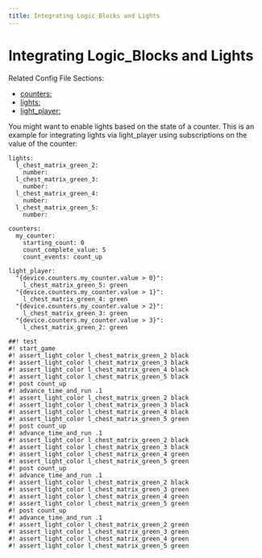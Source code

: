 ```yaml
---
title: Integrating Logic_Blocks and Lights
---
```


# Integrating Logic_Blocks and Lights


Related Config File Sections:

* [counters:](../../config/counters.md)
* [lights:](../../config/lights.md)
* [light_player:](../../config/light_player.md)

You might want to enable lights based on the state of a counter. This is
an example for integrating lights via light_player using subscriptions
on the value of the counter:

``` mpf-config
lights:
  l_chest_matrix_green_2:
    number:
  l_chest_matrix_green_3:
    number:
  l_chest_matrix_green_4:
    number:
  l_chest_matrix_green_5:
    number:

counters:
  my_counter:
    starting_count: 0
    count_complete_value: 5
    count_events: count_up

light_player:
  "{device.counters.my_counter.value > 0}":
    l_chest_matrix_green_5: green
  "{device.counters.my_counter.value > 1}":
    l_chest_matrix_green_4: green
  "{device.counters.my_counter.value > 2}":
    l_chest_matrix_green_3: green
  "{device.counters.my_counter.value > 3}":
    l_chest_matrix_green_2: green

##! test
#! start_game
#! assert_light_color l_chest_matrix_green_2 black
#! assert_light_color l_chest_matrix_green_3 black
#! assert_light_color l_chest_matrix_green_4 black
#! assert_light_color l_chest_matrix_green_5 black
#! post count_up
#! advance_time_and_run .1
#! assert_light_color l_chest_matrix_green_2 black
#! assert_light_color l_chest_matrix_green_3 black
#! assert_light_color l_chest_matrix_green_4 black
#! assert_light_color l_chest_matrix_green_5 green
#! post count_up
#! advance_time_and_run .1
#! assert_light_color l_chest_matrix_green_2 black
#! assert_light_color l_chest_matrix_green_3 black
#! assert_light_color l_chest_matrix_green_4 green
#! assert_light_color l_chest_matrix_green_5 green
#! post count_up
#! advance_time_and_run .1
#! assert_light_color l_chest_matrix_green_2 black
#! assert_light_color l_chest_matrix_green_3 green
#! assert_light_color l_chest_matrix_green_4 green
#! assert_light_color l_chest_matrix_green_5 green
#! post count_up
#! advance_time_and_run .1
#! assert_light_color l_chest_matrix_green_2 green
#! assert_light_color l_chest_matrix_green_3 green
#! assert_light_color l_chest_matrix_green_4 green
#! assert_light_color l_chest_matrix_green_5 green
```
